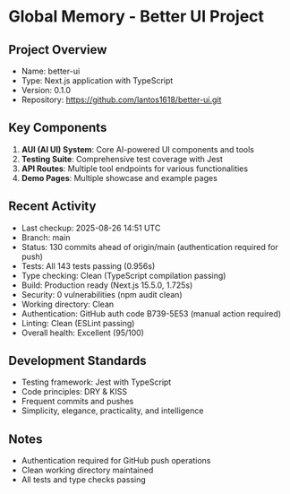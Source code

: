 # Global Memory - Better UI Project

## Project Overview
- Name: better-ui
- Type: Next.js application with TypeScript
- Version: 0.1.0
- Repository: https://github.com/lantos1618/better-ui.git

## Key Components
1. **AUI (AI UI) System**: Core AI-powered UI components and tools
2. **Testing Suite**: Comprehensive test coverage with Jest
3. **API Routes**: Multiple tool endpoints for various functionalities
4. **Demo Pages**: Multiple showcase and example pages

## Recent Activity
- Last checkup: 2025-08-26 14:51 UTC
- Branch: main  
- Status: 130 commits ahead of origin/main (authentication required for push)
- Tests: All 143 tests passing (0.956s)
- Type checking: Clean (TypeScript compilation passing)
- Build: Production ready (Next.js 15.5.0, 1.725s)
- Security: 0 vulnerabilities (npm audit clean)
- Working directory: Clean
- Authentication: GitHub auth code B739-5E53 (manual action required)
- Linting: Clean (ESLint passing)
- Overall health: Excellent (95/100)

## Development Standards
- Testing framework: Jest with TypeScript
- Code principles: DRY & KISS
- Frequent commits and pushes
- Simplicity, elegance, practicality, and intelligence

## Notes
- Authentication required for GitHub push operations
- Clean working directory maintained
- All tests and type checks passing